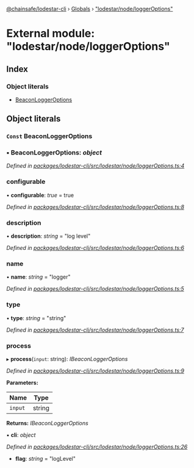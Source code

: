 [@chainsafe/lodestar-cli](../README.md) › [Globals](../globals.md) › ["lodestar/node/loggerOptions"](_lodestar_node_loggeroptions_.md)

# External module: "lodestar/node/loggerOptions"

## Index

### Object literals

* [BeaconLoggerOptions](_lodestar_node_loggeroptions_.md#const-beaconloggeroptions)

## Object literals

### `Const` BeaconLoggerOptions

### ▪ **BeaconLoggerOptions**: *object*

*Defined in [packages/lodestar-cli/src/lodestar/node/loggerOptions.ts:4](https://github.com/ChainSafe/lodestar/blob/ffd9c8178/packages/lodestar-cli/src/lodestar/node/loggerOptions.ts#L4)*

###  configurable

• **configurable**: *true* = true

*Defined in [packages/lodestar-cli/src/lodestar/node/loggerOptions.ts:8](https://github.com/ChainSafe/lodestar/blob/ffd9c8178/packages/lodestar-cli/src/lodestar/node/loggerOptions.ts#L8)*

###  description

• **description**: *string* = "log level"

*Defined in [packages/lodestar-cli/src/lodestar/node/loggerOptions.ts:6](https://github.com/ChainSafe/lodestar/blob/ffd9c8178/packages/lodestar-cli/src/lodestar/node/loggerOptions.ts#L6)*

###  name

• **name**: *string* = "logger"

*Defined in [packages/lodestar-cli/src/lodestar/node/loggerOptions.ts:5](https://github.com/ChainSafe/lodestar/blob/ffd9c8178/packages/lodestar-cli/src/lodestar/node/loggerOptions.ts#L5)*

###  type

• **type**: *string* = "string"

*Defined in [packages/lodestar-cli/src/lodestar/node/loggerOptions.ts:7](https://github.com/ChainSafe/lodestar/blob/ffd9c8178/packages/lodestar-cli/src/lodestar/node/loggerOptions.ts#L7)*

###  process

▸ **process**(`input`: string): *IBeaconLoggerOptions*

*Defined in [packages/lodestar-cli/src/lodestar/node/loggerOptions.ts:9](https://github.com/ChainSafe/lodestar/blob/ffd9c8178/packages/lodestar-cli/src/lodestar/node/loggerOptions.ts#L9)*

**Parameters:**

Name | Type |
------ | ------ |
`input` | string |

**Returns:** *IBeaconLoggerOptions*

▪ **cli**: *object*

*Defined in [packages/lodestar-cli/src/lodestar/node/loggerOptions.ts:26](https://github.com/ChainSafe/lodestar/blob/ffd9c8178/packages/lodestar-cli/src/lodestar/node/loggerOptions.ts#L26)*

* **flag**: *string* = "logLevel"
